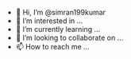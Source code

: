 - 👋 Hi, I’m @simran199kumar
- 👀 I’m interested in ...
- 🌱 I’m currently learning ...
- 💞️ I’m looking to collaborate on ...
- 📫 How to reach me ...

<!---
simran199kumar/simran199kumar is a ✨ special ✨ repository because its `README.md` (this file) appears on your GitHub profile.
You can click the Preview link to take a look at your changes.
--->
